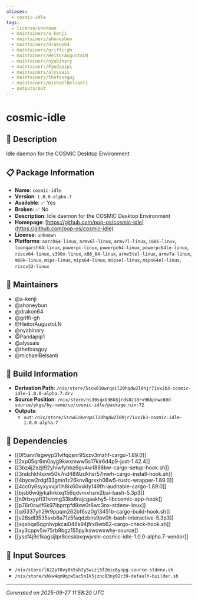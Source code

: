 ```yaml
---
aliases:
  - cosmic-idle
tags:
  - license/unknown
  - maintainers/a-kenji
  - maintainers/ahoneybun
  - maintainers/drakon64
  - maintainers/griffi-gh
  - maintainers/HeitorAugustoLN
  - maintainers/nyabinary
  - maintainers/Pandapip1
  - maintainers/alyssais
  - maintainers/thefossguy
  - maintainers/michaelBelsanti
  - outputs/out
---
```


# cosmic-idle

## 📝 Description

Idle daemon for the COSMIC Desktop Environment

## 📋 Package Information

- **Name**: `cosmic-idle`
- **Version**: `1.0.0-alpha.7`
- **Available**: ✅ Yes
- **Broken**: ✅ No
- **Description**: Idle daemon for the COSMIC Desktop Environment
- **Homepage**: [https://github.com/pop-os/cosmic-idle](https://github.com/pop-os/cosmic-idle)
- **License**: `unknown`
- **Platforms**: `aarch64-linux`, `armv6l-linux`, `armv7l-linux`, `i686-linux`, `loongarch64-linux`, `powerpc-linux`, `powerpc64-linux`, `powerpc64le-linux`, `riscv64-linux`, `s390x-linux`, `x86_64-linux`, `armv5tel-linux`, `armv7a-linux`, `m68k-linux`, `mips-linux`, `mips64-linux`, `mipsel-linux`, `mips64el-linux`, `riscv32-linux`
## 👥 Maintainers

- @a-kenji
- @ahoneybun
- @drakon64
- @griffi-gh
- @HeitorAugustoLN
- @nyabinary
- @Pandapip1
- @alyssais
- @thefossguy
- @michaelBelsanti


## 🔧 Build Information

- **Derivation Path**: `/nix/store/5scw610wrqail20hqdw2l0hjr71xxib3-cosmic-idle-1.0.0-alpha.7.drv`
- **Source Position**: `/nix/store/ns30sqxb36k8jrds8z18rv96bpnwc60d-source/pkgs/by-name/co/cosmic-idle/package.nix:72`
- **Outputs**:
  - `out`:  `/nix/store/5scw610wrqail20hqdw2l0hjr71xxib3-cosmic-idle-1.0.0-alpha.7`

## 🔗 Dependencies

- [[0f5ann1sgwyp31vlfqqsnr95xzv3mzhf-cargo-1.89.0]]
- [[2xp05qr6m0ayg9kwxmww5s17kir6d4p9-just-1.42.4]]
- [[3bz4j2xzjl92yhiwfyhbz6gv4w1888bw-cargo-setup-hook.sh]]
- [[3ndchkhlxxw50k7nd48i9zdkhsr57mwh-cargo-install-hook.sh]]
- [[4bycw2rdgf33gmn1z26knv8grxxh06w5-rustc-wrapper-1.89.0]]
- [[4cc0y6syxyxvjx1lh8ix60vxkly149fh-auditable-cargo-1.89.0]]
- [[bjsb6wdjykafnkixq156qdvmxhsm2bai-bash-5.3p3]]
- [[n9rbxypfi31krrmg33ks6rajcgaakhy5-libcosmic-app-hook]]
- [[p76r0cwlf6k97ibprrpfd8xw0r8wc3nx-stdenv-linux]]
- [[qi6337yh29r9ppqm262bf6vz0g13451b-cargo-build-hook.sh]]
- [[v28sdl3535sxb6a71z5faqdzbns9pv0h-bash-interactive-5.3p3]]
- [[xqxbqs6qgnhvpkcai046s94jfrx8wb62-cargo-check-hook.sh]]
- [[xy3cppv5w75rb9bgz155pyikswcwxwhy-source]]
- [[yssf4j9c1kagsijlpr8ccskbxqwjvshi-cosmic-idle-1.0.0-alpha.7-vendor]]

## 📁 Input Sources

- `/nix/store/l622p70vy8k5sh7y5wizi5f2mic6ynpg-source-stdenv.sh`
- `/nix/store/shkw4qm9qcw5sc5n1k5jznc83ny02r39-default-builder.sh`

---
*Generated on 2025-09-27 11:58:20 UTC*
